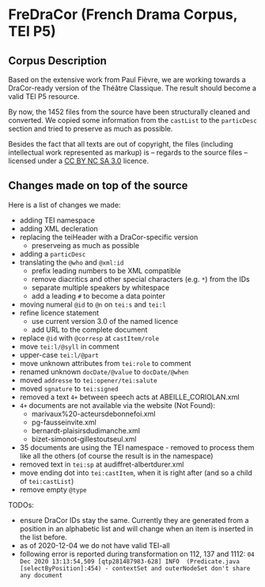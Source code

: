 # FreDraCor (French Drama Corpus, TEI P5)
## Corpus Description
Based on the extensive work from Paul Fièvre, we are working towards a DraCor-ready
version of the Théâtre Classique. The result should become a valid TEI P5 resource. 

By now, the 1452 files from the source have been structurally cleaned and converted. We copied some information from the `castList` to the 
`particDesc` section and tried to preserve as much as possible.

Besides the fact that all texts are out of copyright, the files (including intellectual work represented as markup) is – regards to the source files – licensed under a 
[CC BY NC SA 3.0]() licence. 

## Changes made on top of the source
Here is a list of changes we made:
- adding TEI namespace
- adding XML decleration
- replacing the teiHeader with a DraCor-specific version
    - preserveing as much as possible
- adding a `particDesc`
- translating the `@who` and `@xml:id`
    - prefix leading numbers to be XML compatible
    - remove diacritics and other special characters (e.g. `*`) from the IDs
    - separate multiple speakers by whitespace
    - add a leading `#` to become a data pointer
- moving numeral `@id` to `@n` on `tei:s` and `tei:l`
- refine licence statement
    - use current version 3.0 of the named licence
    - add URL to the complete document
- replace `@id` with `@corresp` at `castItem/role`
- move `tei:l/@syll` in comment
- upper-case `tei:l/@part`
- move unknown attributes from `tei:role` to comment
- renamed unknown `docDate/@value` to `docDate/@when`
- moved `addresse` to `tei:opener/tei:salute`
- moved `sgnature` to `tei:signed`
- removed a text `4+` between speech acts at ABEILLE_CORIOLAN.xml
- `4+` documents are not available via the website (Not Found):
   - marivaux%20-acteursdebonnefoi.xml
   - pg-fausseinvite.xml
   - bernardt-plaisirsdudimanche.xml
   - bizet-simonot-gillestoutseul.xml
- 35 documents are using the TEI namespace - removed to process them like all the others (of course the result is in the namespace)
- removed text in `tei:sp` at audiffret-albertdurer.xml
- move ending dot into `tei:castItem`, when it is right after (and so a child of `tei:castList`)
- remove empty `@type`

TODOs:
- ensure DraCor IDs stay the same. Currently they are generated from a position in an alphabetic list and will change when an item is inserted in the list before.
- as of 2020-12-04 we do not have valid TEI-all
- following error is reported during transformation on 112, 137 and 1112: `04 Dec 2020 13:13:54,509 [qtp281487983-628] INFO  (Predicate.java [selectByPosition]:454) - contextSet and outerNodeSet don't share any document`
